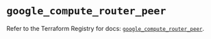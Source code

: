 # `google_compute_router_peer`

Refer to the Terraform Registry for docs: [`google_compute_router_peer`](https://registry.terraform.io/providers/hashicorp/google/5.20.0/docs/resources/compute_router_peer).
